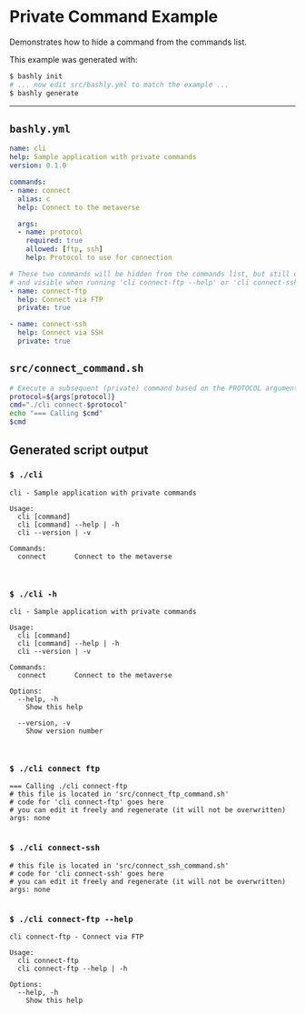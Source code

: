 # Private Command Example

Demonstrates how to hide a command from the commands list.

This example was generated with:

```bash
$ bashly init
# ... now edit src/bashly.yml to match the example ...
$ bashly generate
```

<!-- include: src/connect_command.sh -->

-----

## `bashly.yml`

```yaml
name: cli
help: Sample application with private commands
version: 0.1.0

commands:
- name: connect
  alias: c
  help: Connect to the metaverse

  args:
  - name: protocol
    required: true
    allowed: [ftp, ssh]
    help: Protocol to use for connection

# These two commands will be hidden from the commands list, but still executable
# and visible when running 'cli connect-ftp --help' or 'cli connect-ssh --help'
- name: connect-ftp
  help: Connect via FTP
  private: true

- name: connect-ssh
  help: Connect via SSH
  private: true
```

## `src/connect_command.sh`

```bash
# Execute a subsequent (private) command based on the PROTOCOL argument
protocol=${args[protocol]}
cmd="./cli connect-$protocol"
echo "=== Calling $cmd"
$cmd
```


## Generated script output

### `$ ./cli`

```shell
cli - Sample application with private commands

Usage:
  cli [command]
  cli [command] --help | -h
  cli --version | -v

Commands:
  connect       Connect to the metaverse



```

### `$ ./cli -h`

```shell
cli - Sample application with private commands

Usage:
  cli [command]
  cli [command] --help | -h
  cli --version | -v

Commands:
  connect       Connect to the metaverse

Options:
  --help, -h
    Show this help

  --version, -v
    Show version number



```

### `$ ./cli connect ftp`

```shell
=== Calling ./cli connect-ftp
# this file is located in 'src/connect_ftp_command.sh'
# code for 'cli connect-ftp' goes here
# you can edit it freely and regenerate (it will not be overwritten)
args: none


```

### `$ ./cli connect-ssh`

```shell
# this file is located in 'src/connect_ssh_command.sh'
# code for 'cli connect-ssh' goes here
# you can edit it freely and regenerate (it will not be overwritten)
args: none


```

### `$ ./cli connect-ftp --help`

```shell
cli connect-ftp - Connect via FTP

Usage:
  cli connect-ftp
  cli connect-ftp --help | -h

Options:
  --help, -h
    Show this help



```



